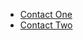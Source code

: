 <!-- This file is intended to contain ONLY an unordered list of contacts -->

- [Contact One](mailto://)
- [Contact Two](mailto://)
